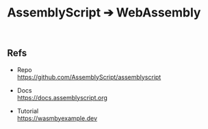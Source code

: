 # AssemblyScript ➔ WebAssembly

<p>&nbsp;</p>

## Refs

- Repo  
  https://github.com/AssemblyScript/assemblyscript

- Docs  
  https://docs.assemblyscript.org

- Tutorial  
  https://wasmbyexample.dev

<p>&nbsp;</p>
<p>&nbsp;</p>
